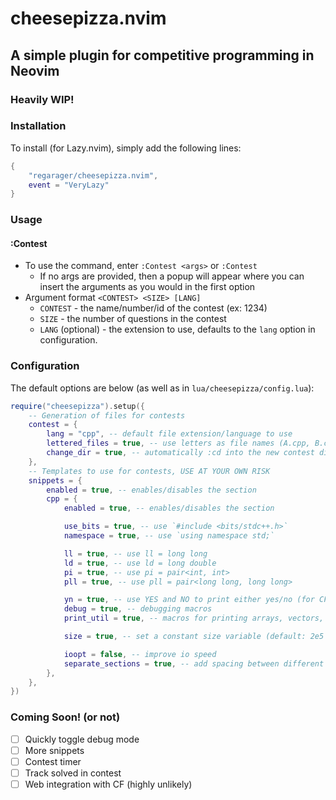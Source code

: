 # cheesepizza.nvim
## A simple plugin for competitive programming in Neovim
### Heavily WIP!

### Installation

To install (for Lazy.nvim), simply add the following lines:

```lua
{
    "regarager/cheesepizza.nvim",
    event = "VeryLazy"
}
```

### Usage

#### :Contest
- To use the command, enter `:Contest <args>` or `:Contest`
  - If no args are provided, then a popup will appear where you can insert the arguments as you would in the first option
- Argument format `<CONTEST> <SIZE> [LANG]`
  - `CONTEST` - the name/number/id of the contest (ex: 1234)
  - `SIZE` - the number of questions in the contest
  - `LANG` (optional) - the extension to use, defaults to the `lang` option in configuration.

### Configuration

The default options are below (as well as in `lua/cheesepizza/config.lua`):

```lua
require("cheesepizza").setup({
	-- Generation of files for contests
	contest = {
		lang = "cpp", -- default file extension/language to use
		lettered_files = true, -- use letters as file names (A.cpp, B.cpp, ...) instead of numbers (1.cpp, 2.cpp, ...)
		change_dir = true, -- automatically :cd into the new contest directory
	},
	-- Templates to use for contests, USE AT YOUR OWN RISK
	snippets = {
		enabled = true, -- enables/disables the section
		cpp = {
			enabled = true, -- enables/disables the section

			use_bits = true, -- use `#include <bits/stdc++.h>`
			namespace = true, -- use `using namespace std;`

			ll = true, -- use ll = long long
			ld = true, -- use ld = long double
			pi = true, -- use pi = pair<int, int>
			pll = true, -- use pll = pair<long long, long long>

			yn = true, -- use YES and NO to print either yes/no (for CF)
			debug = true, -- debugging macros
			print_util = true, -- macros for printing arrays, vectors, maps

			size = true, -- set a constant size variable (default: 2e5 + 5)

			ioopt = false, -- improve io speed
			separate_sections = true, -- add spacing between different sections of the snippet, sections follow the splitting in this file
		},
	},
})
```

### Coming Soon! (or not)
- [ ] Quickly toggle debug mode
- [ ] More snippets
- [ ] Contest timer
- [ ] Track solved in contest
- [ ] Web integration with CF (highly unlikely)
